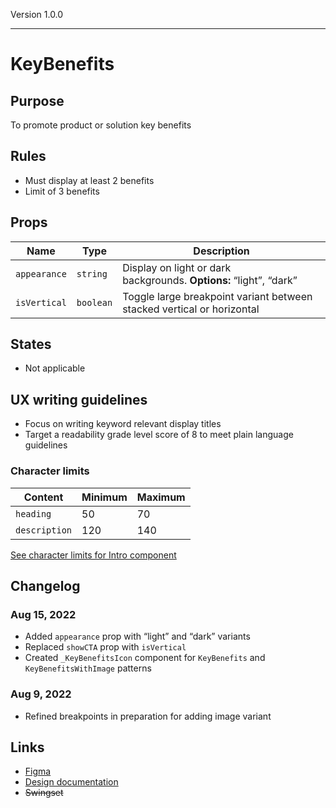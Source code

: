 Version 1.0.0



---

# KeyBenefits

## Purpose

To promote product or solution key benefits

## Rules

* Must display at least 2 benefits
* Limit of 3 benefits

## Props

| Name | Type | Description |
|----|----|----|
| `appearance` | `string` | Display on light or dark backgrounds. **Options:** “light”, “dark” |
| `isVertical` | `boolean` | Toggle large breakpoint variant between stacked vertical or horizontal |

## States

* Not applicable

## UX writing guidelines

* Focus on writing keyword relevant display titles
* Target a readability grade level score of 8 to meet plain language guidelines

### Character limits

| Content | Minimum | Maximum |
|----|----|----|
| `heading` | 50 | 70 |
| `description` | 120 | 140 |

[See character limits for Intro component](https://hashicorp-wpl-documentation.vercel.app/components/actions#ux-writing-guidelines)

## Changelog

### Aug 15, 2022

* Added `appearance` prop with “light” and “dark” variants
* Replaced `showCTA` prop with `isVertical`
* Created `_KeyBenefitsIcon` component for `KeyBenefits` and `KeyBenefitsWithImage` patterns

### Aug 9, 2022

* Refined breakpoints in preparation for adding image variant

## Links

* [Figma](https://www.figma.com/file/VvpEQaWhKQExx9QTWRyayd/branch/gLfWIxUdC56xS1M8z70kbE/Patterns?node-id=217%3A479)
* [Design documentation](https://hashicorp-wpl-documentation.vercel.app/patterns/key-benefits)
* ~~Swingset~~


